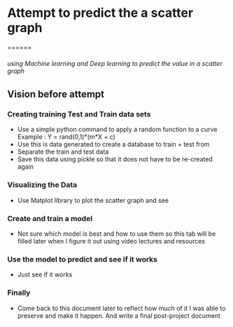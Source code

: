 # Attempt to predict the a scatter graph
======

###### using Machine learning and Deep learning to predict the value in a scatter graph

## Vision before attempt

### Creating training Test and Train data sets

- Use a simple python command to apply a random function to a curve
 Example : Y = rand(0,1)\*(m\*X + c)
- Use this is data generated to create a database to train + test from
- Separate the train and test data
- Save this data using pickle so that it does not have to be re-created again

### Visualizing the Data

- Use Matplot library to plot the scatter graph and see

### Create and train a model

- Not sure which model is best and how to use them so this tab will be filled later when I figure it out using video lectures and resources

### Use the model to predict and see if it works

- Just see if it works

### Finally

- Come back to this document later to reflect how much of it I was able to preserve and make it happen. And write a final post-project document